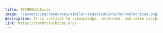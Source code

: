 ```yaml
---
title: TECHNOLOchicas
image: "/assets/img/resources/similar-organizations/technolochicas.png"
description: It is critical to acknowledge, celebrate, and raise visibility for Latinas in tech whose legacies and real-life stories inspire young women to pursue computing. TECHNOLOchicas is a necessary, focused approach that highlights the interests, strengths, and needs of Latinas. This campaign helps to show the Latino community that their daughters can achieve the same, or even greater, success in the technology industry. "She can’t be what she can’t see."
link: https://technolochicas.org/
---
```

